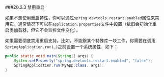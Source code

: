 ###20.2.3 禁用重启

如果不想使用重启特性，你可以通过`spring.devtools.restart.enabled`属性来禁用它，通常情况下可以在`application.properties`文件中设置（依旧会初始化重启类加载器，但它不会监控文件变化）。

如果需要彻底禁用重启支持，比如，不能跟某个特殊库一块工作，你需要在调用`SpringApplication.run(…​)`之前设置一个系统属性，如下：
```java
public static void main(String[] args) {
    System.setProperty("spring.devtools.restart.enabled", "false");
    SpringApplication.run(MyApp.class, args);
}
```
